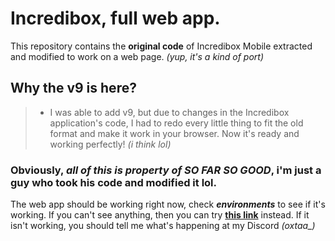 # Incredibox, full web app.
This repository contains the **original code** of Incredibox Mobile extracted and modified to work on a web page. _(yup, it's a kind of port)_
## Why the v9 is here?
> - I was able to add v9, but due to changes in the Incredibox application's code, I had to redo every little thing to fit the old format and make it work in your browser. Now it's ready and working perfectly! _(i think lol)_
### Obviously, ***all of this is property of SO FAR SO GOOD***, i'm just a guy who took his code and modified it lol.
The web app should be working right now, check ***environments*** to see if it's working. If you can't see anything, then you can try **[this link](https://oxtaa.github.io/incredibox)** instead. If it isn't working, you should tell me what's happening at my Discord _(oxtaa\_)_
